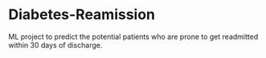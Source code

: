 # Diabetes-Reamission
ML project to predict the potential patients who are prone to get readmitted within 30 days of discharge.
